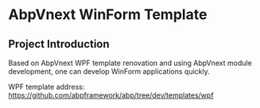 # AbpVnext WinForm Template
## Project Introduction
Based on AbpVnext WPF template renovation and using AbpVnext module development, one can develop WinForm applications quickly.

WPF template address:
https://github.com/abpframework/abp/tree/dev/templates/wpf